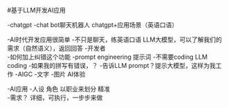#基于LLM开发AI应用

-chatgpt
-chat bot聊天机器人
 chatgpt+应用场景（英语口语）

 -AI时代开发应用很简单
  -不只是聊天，练英语口语
    LLM大模型，可以了解我们的需求（自然语义），返回回答
  -开发者    
  -如何加上纠错这个功能
-prompt engineering 提示词
 -不需要coding LLM coding
 -如果我的拼写有错误，？
 -告诉LLM prompt？提示大模型，这样为我工作
-AIGC
   -文字
   -图片 AI体验

-AI应用
 -人设 角色 以职业来划分
    精准  
 -需求？ 详细，可执行，一步步来做    